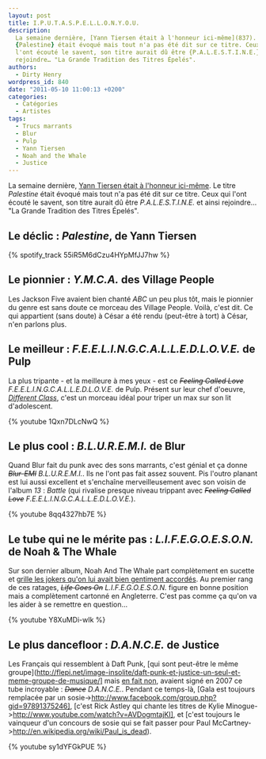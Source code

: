 ```yaml
---
layout: post
title: I.P.U.T.A.S.P.E.L.L.O.N.Y.O.U.
description:
  La semaine dernière, [Yann Tiersen était à l'honneur ici-même](837). Le titre
  {Palestine} était évoqué mais tout n'a pas été dit sur ce titre. Ceux qui
  l'ont écouté le savent, son titre aurait dû être {P.A.L.E.S.T.I.N.E.} et ainsi
  rejoindre… "La Grande Tradition des Titres Épelés".
authors:
  - Dirty Henry
wordpress_id: 840
date: "2011-05-10 11:00:13 +0200"
categories:
  - Catégories
  - Artistes
tags:
  - Trucs marrants
  - Blur
  - Pulp
  - Yann Tiersen
  - Noah and the Whale
  - Justice
---
```


La semaine dernière, [Yann Tiersen était à l'honneur ici-même](837). Le titre
_Palestine_ était évoqué mais tout n'a pas été dit sur ce titre. Ceux qui l'ont
écouté le savent, son titre aurait dû être _P.A.L.E.S.T.I.N.E._ et ainsi
rejoindre… "La Grande Tradition des Titres Épelés".

## Le déclic : _Palestine_, de Yann Tiersen

{% spotify_track 55iR5M6dCzu4HYpMfJJ7hw %}

## Le pionnier : _Y.M.C.A._ des Village People

Les Jackson Five avaient bien chanté _ABC_ un peu plus tôt, mais le pionnier du
genre est sans doute ce morceau des Village People. Voilà, c'est dit. Ce qui
appartient (sans doute) à César a été rendu (peut-être à tort) à César, n'en
parlons plus.

## Le meilleur : _F.E.E.L.I.N.G.C.A.L.L.E.D.L.O.V.E._ de Pulp

La plus tripante - et la meilleure à mes yeux - est ce <strike>_Feeling Called
Love_</strike> _F.E.E.L.I.N.G.C.A.L.L.E.D.L.O.V.E._ de Pulp. Présent sur leur
chef d'oeuvre, [_Different Class_](852), c'est un morceau idéal pour triper un
max sur son lit d'adolescent.

{% youtube 1Qxn7DLcNwQ %}

## Le plus cool : _B.L.U.R.E.M.I._ de Blur

Quand Blur fait du punk avec des sons marrants, c'est génial et ça donne
<strike>_Blur-EMI_</strike> _B.L.U.R.E.M.I._. Ils ne l'ont pas fait assez
souvent. Pis l'outro planant est lui aussi excellent et s'enchaîne
merveilleusement avec son voisin de l'album _13_ : _Battle_ (qui rivalise
presque niveau trippant avec <strike>_Feeling Called Love_</strike>
_F.E.E.L.I.N.G.C.A.L.L.E.D.L.O.V.E._).

{% youtube 8qq4327hb7E %}

## Le tube qui ne le mérite pas : _L.I.F.E.G.O.E.S.O.N._ de Noah & The Whale

Sur son dernier album, Noah And The Whale part complètement en sucette et
[grille les jokers qu'on lui avait bien gentiment accordés](540). Au premier
rang de ces ratages, <strike>_Life Goes On_</strike> _L.I.F.E.G.O.E.S.O.N._
figure en bonne position mais a complètement cartonné en Angleterre. C'est pas
comme ça qu'on va les aider à se remettre en question…

{% youtube Y8XuMDi-wIk %}

## Le plus dancefloor : _D.A.N.C.E._ de Justice

Les Français qui ressemblent à Daft Punk, [qui sont peut-être le même
groupe](http://flepi.net/image-insolite/daft-punk-et-justice-un-seul-et-meme-groupe-de-musique/]
mais
[en fait non](http://www.facebook.com/pages/Non-Daft-punk-et-Justice-ne-sont-pas-le-m%C3%AAme-groupe/225096182451),
avaient signé en 2007 ce tube incroyable : <strike>_Dance_</strike>
_D.A.N.C.E._. Pendant ce temps-là, [Gala est toujours remplacée par un
sosie->http://www.facebook.com/group.php?gid=97891375246], [c'est Rick Astley
qui chante les titres de Kylie
Minogue->http://www.youtube.com/watch?v=AVDogmtajKI], et [c'est toujours le
vainqueur d'un concours de sosie qui se fait passer pour Paul
McCartney->http://en.wikipedia.org/wiki/Paul_is_dead).

{% youtube sy1dYFGkPUE %}
